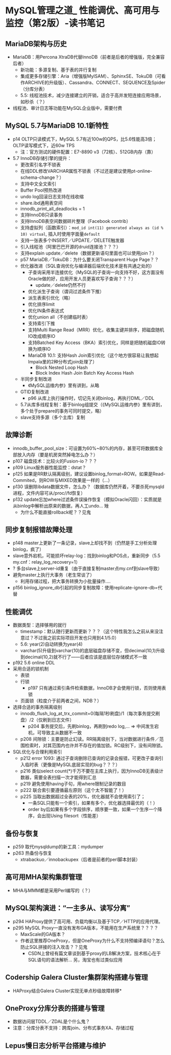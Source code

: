 # MySQL管理之道_ 性能调优、高可用与监控（第2版）-读书笔记

## MariaDB架构与历史
* MariaDB：用Percona XtraDB代替InnoDB（前者是后者的增强版，完全兼容后者）
	* 新功能：多源复制、基于表的并行复制
	* 集成更多存储引擎：Aria（增强版MyISAM）、SphinxSE、TokuDB（可看作ARCHIVE的升级版）、Cassandra、CONNECT、SEQUENCE及Spider（分库分表）
	* 5.5: 线程池技术，减少连接建立的开销，适合于高并发短连接应用场景，如秒杀（？）
* 线程池、审计日志等功能在MySQL企业版中，需要付费

## MySQL 5.7与MariaDB 10.1新特性
* p14 OLTP只读模式下，MySQL 5.7有近100w的QPS，比5.6性能高3倍；OLTP读写模式下，近60w TPS
	* 注：官方测试的硬件配置：E7-8890 v3（72核）、512GB内存（靠）
* 5.7 InnoDB存储引擎的提升：
	* 更改索引名字不锁表
	* 在线DDL修改VARCHAR属性不锁表（不过还是建议使用pt-online-schema-change？）
	* 支持中文全文索引
	* Buffer Pool预热改进
	* undo log回滚日志支持在线收缩
	* share.ibd通用表空间
	* innodb_print_all_deadlocks = 1
	* 支持InnoDB只读事务
	* 支持InnoDB表空间数据碎片整理（Facebook contrib）
	* 支持虚拟列（函数索引）：`mod_id int(11) generated always as (id % 10) virtual`, 插入时使用字面量`default`
	* 支持一张表多个INSERT／UPDATE／DELETE触发器
	* 引入线程池（阿里巴巴开源的druid连接池？？？）
	* 支持explain update／delete（数据更新语句里面也可以使用join？）
	* p57 MariaDB／TokuDB：为什么要关闭Transparent Huge Page？？
	* 优化器改进（SQL查询优化与编译器后端优化技术是有共通之处的）
		* 子查询采用半连接优化（MySQL的子查询一向支持不好，这方面没有Oracle做的好，应用开发人员更喜欢写子查询？？？）
			* update／delete仍然不行
		* 优化派生子查询（谓词过滤条件下推）
		* 派生表索引优化（略）
		* 优化排序limit
		* 优化IN条件表达式
		* 优化union all（不创建临时表）
		* 支持索引下推
		* 支持Multi Range Read（MRR）优化，收集主键并排序，把磁盘随机IO改成顺序IO
		* 支持Batched Key Access（BKA）索引优化，同样是把随机磁盘IO转换为顺序IO
		* MariaDB 10.1: 支持Hash Join索引优化（这个地方很容易让我想起Impala里的2种分布式join处理了）
			* Block Nested Loop Hash
			* Block Index Hash Join Batch Key Access Hash
	* 半同步复制改进
		* 《MySQL运维内参》里有讲到，从略
	* GTID复制改进
		* p96 从库上执行操作时，切记先关闭binlog，再执行DML／DDL
	* 5.7从库多线程复制：基于binlog组提交（《MySQL运维内参》里有讲到，多个处于prepare的事务可同时提交，略）
	* slave支持多源（多个主库）复制

## 故障诊断
* innodb_buffer_pool_size：可设置为60%~80%的内存，甚至可将数据库全部放入内存（要是机房突然掉电怎么办？）
* p107 磁盘技术：比较火的Fusion-io？？？
* p109 Linux服务器性能监控：dstat？
* p125 如果是RR默认隔离级别，建议设置binlog_format=ROW。如果是Read-Commited，则ROW与MIXED效果是一样的（...）
* p130 误删除ibdata数据文件，怎么办？（数据库仍然开着，不要杀死mysqld进程，文件内容可从/proc/<pid>/fd恢复）
* p132 update忘加where过滤条件误操作恢复（模拟Oracle闪回）：实质就是从binlog中解析出原来的数据，再人工undo... 矬
	* 为什么不能直接rollback呢？？见鬼

## 同步复制报错故障处理
* p148 master上更新了一条记录，slave上却找不到（仍然是手工分析处理binlog，疯了）
* slave意外宕机，可能损坏relay-log：找到binlog和POS点，重新同步（5.5 my.cnf：relay_log_recovery=1）
* ? 多台slave上server-id重复（由于直接复制master点my.cnf到slave导致）
* 避免master上执行大事务（老生常谈了）
	* 利用存储过程，把大事务转换为小批量操作....
* p156 binlog_ignore_db引起的同步复制故障：使用replicate-ignore-db=<yourdb>代替

## 性能调优
* 数据类型：选择够用的就行
	* timestamp：默认随行更新而更新？？？（这个特性我怎么之前从来没注意过？不过我之前实际项目开发也只用到4.1/5.0）
	* 5.6: year(2)自动转换为year(4)
	* varchar(5)升级到varchar(10)的底层磁盘存储不变，但decimal(10,1)升级到decimal(10,2)就不行了——后者应该是底层位存储模式不一致
* p192 5.6 online DDL
* 采用合适的锁机制
	* 表锁
	* 行锁
		* p197 只有通过索引条件检索数据，InnoDB才会使用行锁，否则使用表锁
	* 页面锁（粒度介于前两者之间，NDB？）
* 选择合适的事务隔离级别
	* innodb_flush_log_at_trx_commit=0(每隔1秒刷盘)/1（每次事务提交刷盘）/2（仅刷到日志文件）
		* p204 事务提交后，先刷binlog，再刷到redo log,... => 中间发生宕机，可导致主从数据不一致
	* p208 间隙锁：主要是防止幻读。RR隔离级别下，当对数据进行条件／范围检索时，对其范围内也许并不存在的值加锁。RC级别下，没有间隙锁。
* SQL优化与合理利用索引
	* p212 error 1093: 通过子查询删除已查询的记录会报错，可更改子查询引入临时表（更像是MySQL底层实现的bug？？？）
	* p216 类似select count(*)千万不要在主库上执行，因为InnoDB无表级计数器，需要全表扫描一次才能得到汇总
	* p219 避免使用having子句，用where限制记录的数目
	* p222 联合索引要遵循最左原则（这个太不智能了！）
	* p225 当取出数据超过全表的20%，优化器就不会使用索引了；
		* 一条SQL只能有一个索引，如果有多个，优化器选择最优的（！）
		* order by后如果有多个字段排序，顺序要一致，如果一个生序一个降序，会出现Using filesort（性能差）

## 备份与恢复
* p259 取代mysqldump的新工具：mydumper
* p263 热备份与恢复
	* xtrabackuo／innobackupex（后者是前者的perl脚本封装）

## 高可用MHA架构集群管理
* MHA与MMM都是采用Perl编写的（？）

## MySQL架构演进：“一主多从、读写分离”
* p294 HAProxy提供了高可用、负载均衡以及基于TCP／HTTP的应用代理。
* p295 MySQL Proxy一直没有发布GA版本，不能用在生产系统里？？？？
	* MaxScale的GA版本？
	* 作者这里推荐OneProxy，但是OneProxy为什么不支持预编译语句？怎么防止SQL拼接的注入攻击？？见鬼
		* CSDN上曾经有篇文章谈到基于proxy的LB解决方案，技术核心在于SQL语句的语法解析... 另，淘宝也有过类似应用

## Codership Galera Cluster集群架构搭建与管理
* HAProxy结合Galera Cluster实现无单点秒级故障转移*

## OneProxy分库分表的搭建与管理
* 数据访问层TDDL／ZDAL是个什么鬼？
* 注意：分库分表不支持：跨库join、分布式事务XA、存储过程

## Lepus慢日志分析平台搭建与维护

